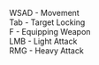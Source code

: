 WSAD - Movement                           
Tab - Target Locking                 
F - Equipping Weapon  
LMB - Light Attack  
RMG - Heavy Attack
